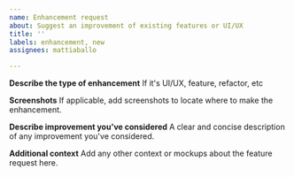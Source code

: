 ```yaml
---
name: Enhancement request
about: Suggest an improvement of existing features or UI/UX
title: ''
labels: enhancement, new
assignees: mattiaballo

---
```


**Describe the type of enhancement**
If it's UI/UX, feature, refactor, etc

**Screenshots**
If applicable, add screenshots to locate where to make the enhancement.

**Describe improvement you've considered**
A clear and concise description of any improvement you've considered.

**Additional context**
Add any other context or mockups about the feature request here.
